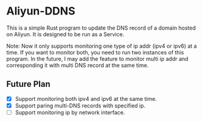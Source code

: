 # Aliyun-DDNS
This is a simple Rust program to update the DNS record of a domain hosted on Aliyun. It is designed to be run as a Service.

Note: Now it only supports monitoring one type of ip addr (ipv4 or ipv6) at a time. If you want to monitor both, you need to run two instances of this program. In the future, I may add the feature to monitor multi ip addr and corresponding it with multi DNS record at the same time.

## Future Plan
- [x] Support monitoring both ipv4 and ipv6 at the same time.
- [x] Support paring multi-DNS records with specified ip.
- [ ] Support monitoring ip by network interface.